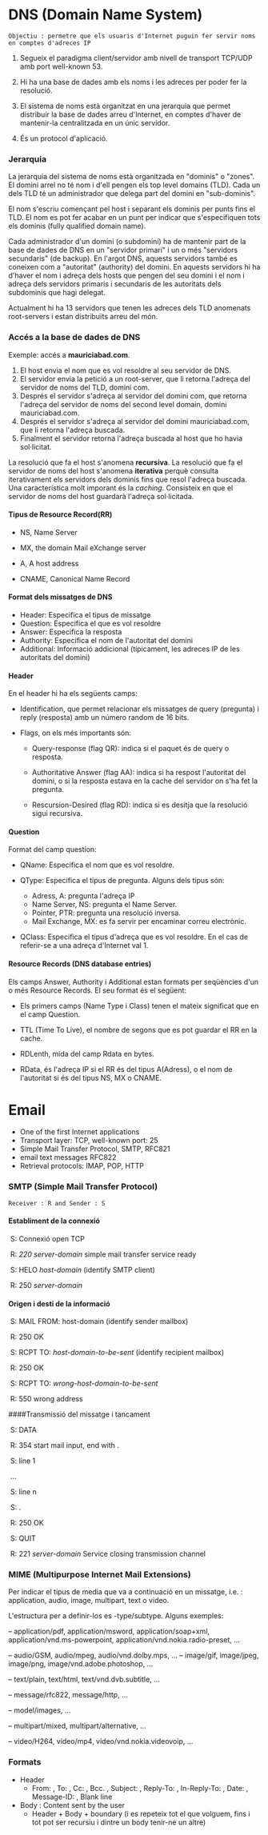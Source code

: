 # DNS (Domain Name System)

`Objectiu : permetre que els usuaris d'Internet puguin fer servir noms en comptes d'adreces IP`

1. Segueix el paradigma client/servidor amb nivell de transport TCP/UDP amb port well-known 53.

2. Hi ha una base de dades amb els noms i les adreces per poder fer la resolució.

3. El sistema de noms està organitzat en una jerarquia que permet distribuir la base de dades  arreu d'Internet, en comptes d'haver de mantenir-la centralitzada en un únic servidor. 

4. És un protocol d'aplicació.

   

### Jerarquia

La jerarquia del sistema de noms està organitzada en "dominis" o "zones". El domini arrel no té nom i d'ell pengen els top level domains (TLD). Cada un dels TLD té un administrador que delega part del domini en "sub-dominis".

El nom s'escriu començant pel host i separant els dominis per punts fins el TLD. El nom es pot fer acabar en un punt per indicar que s'especifiquen tots els dominis (fully qualified domain name).

Cada administrador d'un domini (o subdomini) ha de mantenir part de la base de dades de DNS en un "servidor primari" i un o més "servidors secundaris" (de backup). En l'argot DNS, aquests servidors també es coneixen com a "autoritat" (authority) del domini. En aquests servidors hi ha d'haver el nom i adreça dels hosts que pengen del seu domini i el nom i adreça dels servidors primaris i secundaris de les autoritats dels subdominis que hagi delegat. 

Actualment hi ha 13 servidors que tenen les adreces dels TLD anomenats root-servers i estan distribuïts arreu del món. 



### Accés a la base de dades de DNS

Exemple: accés a **mauriciabad.com**.

1. El host envia el nom que es vol resoldre al seu servidor de DNS.
2. El servidor envia la petició a un root-server, que li retorna l'adreça del servidor de noms del TLD, domini com.
3. Després el servidor s'adreça al servidor del domini com, que retorna l'adreça del servidor de noms del second level domain, domini mauriciabad.com.
4. Després el servidor s'adreça al servidor del domini mauriciabad.com, que li retorna l'adreça buscada.
5. Finalment el servidor retorna l'adreça buscada al host que ho havia sol·licitat.

La resolució que fa el host s'anomena **recursiva**. La resolució que fa el servidor de noms del host s'anomena **iterativa** perquè consulta iterativament els servidors dels dominis fins que resol l'adreça buscada. Una característica molt imporant és la *caching*. Consisteix en que el servidor de noms del host guardarà l'adreça sol·licitada. 



#### Tipus de Resource Record(RR)

- NS, Name Server

- MX, the domain Mail eXchange server

- A, A host address

- CNAME,  Canonical Name Record

  

####  Format dels missatges de DNS

- Header: Especifica el tipus de missatge
- Question: Especifica el que es vol resoldre
- Answer: Especifica la resposta
- Authority: Especifica el nom de l'autoritat del domini
- Additional: Informació addicional (típicament, les adreces IP de les autoritats del domini)



#### Header

En el header hi ha els següents camps:

- Identification, que permet relacionar els missatges de query (pregunta) i reply (resposta) amb un número random de 16 bits.

- Flags, on els més importants són:

  - Query-response (flag QR): indica si el paquet és de query o resposta.

  - Authoritative Answer (flag AA): indica si ha respost l'autoritat del domini, o si la resposta estava en la cache del servidor on s'ha fet la pregunta.

  - Rescursion-Desired (flag RD): indica si es desitja que la resolució sigui recursiva.

    

#### Question

Format del camp question: 

- QName: Especifica el nom que es vol resoldre. 

- QType: Especifica el tipus de pregunta. Alguns dels tipus són: 

  - Adress, A: pregunta l'adreça IP
  - Name Server, NS: pregunta el Name Server.
  - Pointer, PTR: pregunta una resolució inversa. 
  - Mail Exchange, MX: es fa servir per encaminar correu electrònic.

- QClass: Especifica el tipus d'adreça que es vol resoldre. En el cas de referir-se a una adreça d'Internet val 1.

  

#### Resource Records (DNS database entries)

Els camps Answer, Authority i Additional estan formats per seqüències d'un o més Resource Records. El seu format és el següent: 

- Els primers camps (Name Type i Class) tenen el mateix significat que en el camp Question. 

- TTL (Time To Live), el nombre de segons que es pot guardar el RR en la cache.

- RDLenth,  mida del camp Rdata en bytes.

- RData, és l'adreça IP si el RR és del tipus A(Adress), o el nom de l'autoritat si és del tipus NS, MX o CNAME.

  

# Email

- One of the first Internet applications
- Transport layer: TCP, well-known port: 25
- Simple Mail Transfer Protocol, SMTP, RFC821
- email text messages RFC822
- Retrieval protocols: IMAP, POP, HTTP

### SMTP (Simple Mail Transfer Protocol)

`Receiver : R and Sender : S`

#### Establiment de la connexió

​	S: Connexió open TCP

​	R: *220 server-domain* simple mail transfer service ready

​	S: HELO *host-domain* (identify SMTP client)

​	R: 250 *server-domain*

#### Origen i destí de la informació

​	S: MAIL FROM: host-domain (identify sender mailbox)

​	R: 250 OK

​	S: RCPT TO: *host-domain-to-be-sent* (identify recipient mailbox)

​	R: 250 OK

​	S: RCPT TO: *wrong-host-domain-to-be-sent*

​	R: 550 wrong address

####Transmissió del missatge i tancament

​	S: DATA

​	R: 354 start mail input, end with <CRLF>.<CRLF>

​	S: line 1

​	...

​	S: line n

​	S: <CRLF>.<CRLF>

​	R: 250 OK

​	S: QUIT

​	R: 221 *server-domain* Service closing transmission channel 

### MIME (Multipurpose Internet Mail Extensions)

Per indicar el tipus de media que va a continuació en un missatge, i.e. : application, audio, image, multipart, text o video.

L'estructura per a definir-los es -type/subtype. Alguns exemples: 

– application/pdf, application/msword, application/soap+xml, application/vnd.ms-powerpoint, application/vnd.nokia.radio-preset, ... 

– audio/GSM, audio/mpeg, audio/vnd.dolby.mps, … – image/gif, image/jpeg, image/png, image/vnd.adobe.photoshop, ... 

– text/plain, text/html, text/vnd.dvb.subtitle, …

 – message/rfc822, message/http, ...

 – model/images, … 

– multipart/mixed, multipart/alternative, …

 – video/H264, video/mp4, video/vnd.nokia.videovoip, … 

### Formats

- Header
  - From: , To: , Cc: , Bcc. , Subject: , Reply-To: , In-Reply-To: , Date: , Message-ID: , Blank line
- Body : Content sent by the user
  - Header + Body + boundary (i es repeteix tot el que volguem, fins i tot pot ser recursiu i dintre un body tenir-ne un altre)